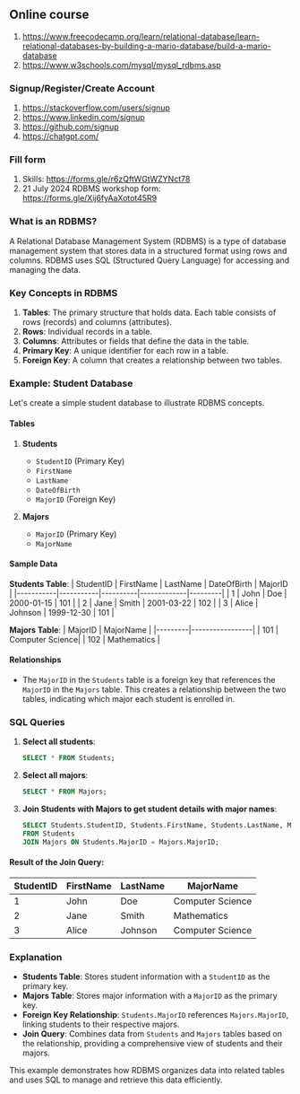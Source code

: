 ## Online course
1. https://www.freecodecamp.org/learn/relational-database/learn-relational-databases-by-building-a-mario-database/build-a-mario-database
2. https://www.w3schools.com/mysql/mysql_rdbms.asp


### Signup/Register/Create Account
1. https://stackoverflow.com/users/signup
2. https://www.linkedin.com/signup
3. https://github.com/signup
4. https://chatgpt.com/

### Fill form
1. Skills: https://forms.gle/r6zQftWGtWZYNct78
2. 21 July 2024 RDBMS workshop form: https://forms.gle/Xij6fyAaXotot45R9

### What is an RDBMS?

A Relational Database Management System (RDBMS) is a type of database management system that stores data in a structured format using rows and columns. RDBMS uses SQL (Structured Query Language) for accessing and managing the data.

### Key Concepts in RDBMS

1. **Tables**: The primary structure that holds data. Each table consists of rows (records) and columns (attributes).
2. **Rows**: Individual records in a table.
3. **Columns**: Attributes or fields that define the data in the table.
4. **Primary Key**: A unique identifier for each row in a table.
5. **Foreign Key**: A column that creates a relationship between two tables.

### Example: Student Database

Let's create a simple student database to illustrate RDBMS concepts.

#### Tables

1. **Students**
    - `StudentID` (Primary Key)
    - `FirstName`
    - `LastName`
    - `DateOfBirth`
    - `MajorID` (Foreign Key)

2. **Majors**
    - `MajorID` (Primary Key)
    - `MajorName`

#### Sample Data

**Students Table**:
| StudentID | FirstName | LastName | DateOfBirth | MajorID |
|-----------|-----------|----------|-------------|---------|
| 1         | John      | Doe      | 2000-01-15  | 101     |
| 2         | Jane      | Smith    | 2001-03-22  | 102     |
| 3         | Alice     | Johnson  | 1999-12-30  | 101     |

**Majors Table**:
| MajorID | MajorName      |
|---------|-----------------|
| 101     | Computer Science|
| 102     | Mathematics     |

#### Relationships

- The `MajorID` in the `Students` table is a foreign key that references the `MajorID` in the `Majors` table. This creates a relationship between the two tables, indicating which major each student is enrolled in.

### SQL Queries

1. **Select all students**:
    ```sql
    SELECT * FROM Students;
    ```

2. **Select all majors**:
    ```sql
    SELECT * FROM Majors;
    ```

3. **Join Students with Majors to get student details with major names**:
    ```sql
    SELECT Students.StudentID, Students.FirstName, Students.LastName, Majors.MajorName
    FROM Students
    JOIN Majors ON Students.MajorID = Majors.MajorID;
    ```

#### Result of the Join Query:
| StudentID | FirstName | LastName | MajorName       |
|-----------|-----------|----------|-----------------|
| 1         | John      | Doe      | Computer Science|
| 2         | Jane      | Smith    | Mathematics     |
| 3         | Alice     | Johnson  | Computer Science|

### Explanation

- **Students Table**: Stores student information with a `StudentID` as the primary key.
- **Majors Table**: Stores major information with a `MajorID` as the primary key.
- **Foreign Key Relationship**: `Students.MajorID` references `Majors.MajorID`, linking students to their respective majors.
- **Join Query**: Combines data from `Students` and `Majors` tables based on the relationship, providing a comprehensive view of students and their majors.

This example demonstrates how RDBMS organizes data into related tables and uses SQL to manage and retrieve this data efficiently.
